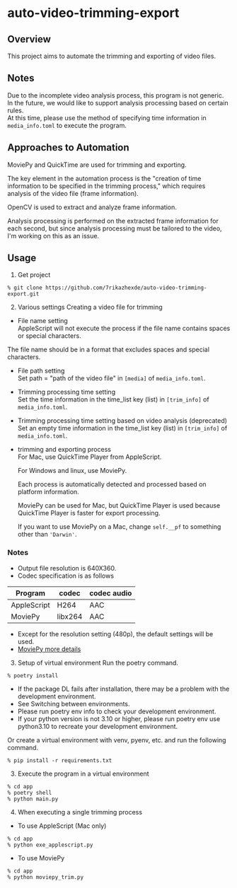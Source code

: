 # auto-video-trimming-export

## Overview
This project aims to automate the trimming and exporting of video files.

## Notes
Due to the incomplete video analysis process, this program is not generic.  
In the future, we would like to support analysis processing based on certain rules.  
At this time, please use the method of specifying time information in ```media_info.toml``` to execute the program.

## Approaches to Automation
MoviePy and QuickTime are used for trimming and exporting.

The key element in the automation process is the "creation of time information to be specified in the trimming process," which requires analysis of the video file (frame information). 

OpenCV is used to extract and analyze frame information.

Analysis processing is performed on the extracted frame information for each second, but since analysis processing must be tailored to the video, I'm working on this as an issue.

## Usage
1. Get project
```
% git clone https://github.com/7rikazhexde/auto-video-trimming-export.git 
```

2. Various settings
Creating a video file for trimming

* File name setting  
AppleScript will not execute the process if the file name contains spaces or special characters.  

The file name should be in a format that excludes spaces and special characters.

* File path setting  
Set path = "path of the video file" in ```[media]``` of ```media_info.toml```.

* Trimming processing time setting  
Set the time information in the time_list key (list) in ```[trim_info]``` of ```media_info.toml```.

* Trimming processing time setting based on video analysis (deprecated)  
Set an empty time information in the time_list key (list) in ```[trim_info]``` of ```media_info.toml```.

* trimming and exporting process  
  For Mac, use QuickTime Player from AppleScript.  

  For Windows and linux, use MoviePy.  

  Each process is automatically detected and processed based on platform information.  

  MoviePy can be used for Mac, but QuickTime Player is used because QuickTime Player is faster for export processing.  

  If you want to use MoviePy on a Mac, change ```self.__pf``` to something other than ```'Darwin'```.

### Notes
* Output file resolution is 640X360.
* Codec specification is as follows

| Program | codec         | codec audio    | 
| ----- | ----------- | --------------- |
| AppleScript   | H264     | AAC | 
| MoviePy   | libx264     | AAC | 

* Except for the resolution setting (480p), the default settings will be used.
* [MoviePy more details](https://zulko.github.io/moviepy/ref/VideoClip/VideoClip.html#moviepy.video.VideoClip.VideoClip.write_videofile
)

3. Setup of virtual environment
Run the poetry command.
```
% poetry install
```
* If the package DL fails after installation, there may be a problem with the development environment.
* See Switching between environments.
* Please run poetry env info to check your development environment.
* If your python version is not 3.10 or higher, please run poetry env use python3.10 to recreate your development environment.

Or create a virtual environment with venv, pyenv, etc. and run the following command.
```
% pip install -r requirements.txt
```

3. Execute the program in a virtual environment
```
% cd app
% poetry shell
% python main.py
```

4. When executing a single trimming process

* To use AppleScript (Mac only)
```
% cd app
% python exe_applescript.py
```
* To use MoviePy
```
% cd app
% python moviepy_trim.py
```

